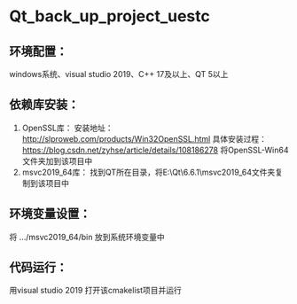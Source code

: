 # Qt_back_up_project_uestc
## 环境配置：
windows系统、visual studio 2019、C++ 17及以上、QT 5以上
## 依赖库安装：
1. OpenSSL库：
安装地址：http://slproweb.com/products/Win32OpenSSL.html
具体安装过程：https://blog.csdn.net/zyhse/article/details/108186278
将OpenSSL-Win64文件夹加到该项目中
2. msvc2019_64库：
找到QT所在目录，将E:\Qt\6.6.1\msvc2019_64文件夹复制到该项目中
## 环境变量设置：
将 .../msvc2019_64/bin 放到系统环境变量中
## 代码运行：
用visual studio 2019 打开该cmakelist项目并运行

